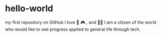 # hello-world
my first repository on GitHub
I love 🚗 🎮 , and 👯‍♀️
I am a citizen of the world who would like to see progress applied to general life through tech.
